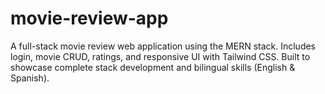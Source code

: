 # movie-review-app
A full-stack movie review web application using the MERN stack. Includes login, movie CRUD, ratings, and responsive UI with Tailwind CSS. Built to showcase complete stack development and bilingual skills (English &amp; Spanish).
